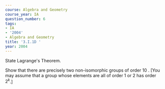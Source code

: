 ```yaml
---
course: Algebra and Geometry
course_year: IA
question_number: 6
tags:
- IA
- '2004'
- Algebra and Geometry
title: '3.I.1D '
year: 2004
---
```



State Lagrange's Theorem.

Show that there are precisely two non-isomorphic groups of order 10 . [You may assume that a group whose elements are all of order 1 or 2 has order $2^{k}$.]